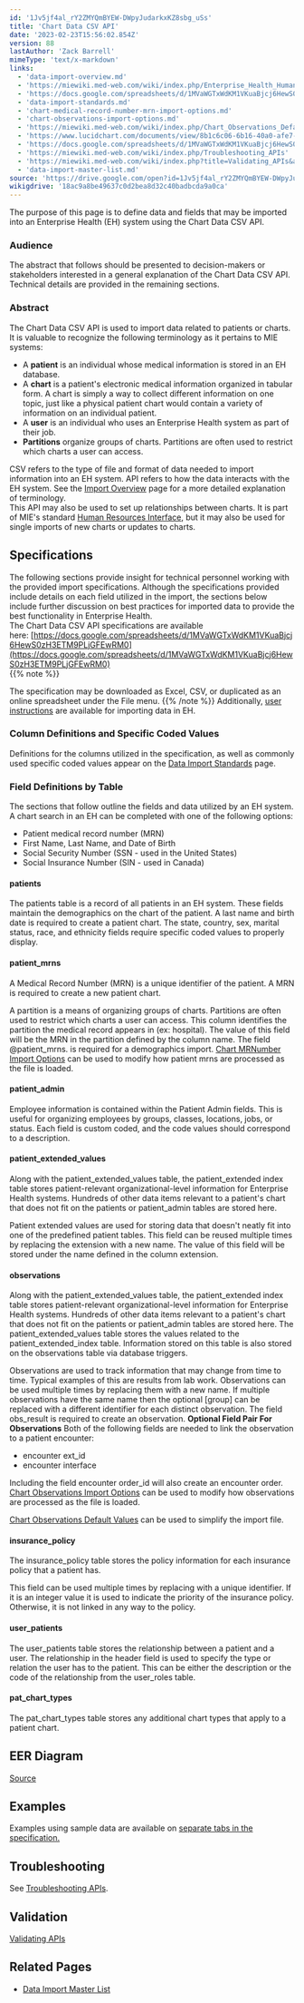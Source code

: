 ```yaml
---
id: '1Jv5jf4al_rY2ZMYQmBYEW-DWpyJudarkxKZ8sbg_uSs'
title: 'Chart Data CSV API'
date: '2023-02-23T15:56:02.854Z'
version: 88
lastAuthor: 'Zack Barrell'
mimeType: 'text/x-markdown'
links:
  - 'data-import-overview.md'
  - 'https://miewiki.med-web.com/wiki/index.php/Enterprise_Health_Human_Resources_Interface'
  - 'https://docs.google.com/spreadsheets/d/1MVaWGTxWdKM1VKuaBjcj6HewS0zH3ETM9PLjGFEwRM0'
  - 'data-import-standards.md'
  - 'chart-medical-record-number-mrn-import-options.md'
  - 'chart-observations-import-options.md'
  - 'https://miewiki.med-web.com/wiki/index.php/Chart_Observations_Default_Values'
  - 'https://www.lucidchart.com/documents/view/8b1c6c06-6b16-40a0-afe7-a576d804854d'
  - 'https://docs.google.com/spreadsheets/d/1MVaWGTxWdKM1VKuaBjcj6HewS0zH3ETM9PLjGFEwRM0/pubhtml'
  - 'https://miewiki.med-web.com/wiki/index.php/Troubleshooting_APIs'
  - 'https://miewiki.med-web.com/wiki/index.php?title=Validating_APIs&action=edit&redlink=1'
  - 'data-import-master-list.md'
source: 'https://drive.google.com/open?id=1Jv5jf4al_rY2ZMYQmBYEW-DWpyJudarkxKZ8sbg_uSs'
wikigdrive: '18ac9a8be49637c0d2bea8d32c40badbcda9a0ca'
---
```

The purpose of this page is to define data and fields that may be imported into an Enterprise Health (EH) system using the Chart Data CSV API. 

### **Audience**

The abstract that follows should be presented to decision-makers or stakeholders interested in a general explanation of the Chart Data CSV API. Technical details are provided in the remaining sections.

### **Abstract**

The Chart Data CSV API is used to import data related to patients or charts. It is valuable to recognize the following terminology as it pertains to MIE systems:
* A <strong>patient</strong> is an individual whose medical information is stored in an EH database.
* A <strong>chart</strong> is a patient's electronic medical information organized in tabular form. A chart is simply a way to collect different information on one topic, just like a physical patient chart would contain a variety of information on an individual patient.
* A <strong>user</strong> is an individual who uses an Enterprise Health system as part of their job.
* <strong>Partitions</strong> organize groups of charts. Partitions are often used to restrict which charts a user can access.

CSV refers to the type of file and format of data needed to import information into an EH system. API refers to how the data interacts with the EH system. See the [Import Overview](data-import-overview.md) page for a more detailed explanation of terminology.  
This API may also be used to set up relationships between charts. It is part of MIE's standard [Human Resources Interface](https://miewiki.med-web.com/wiki/index.php/Enterprise_Health_Human_Resources_Interface), but it may also be used for single imports of new charts or updates to charts.


## **Specifications**

The following sections provide insight for technical personnel working with the provided import specifications. Although the specifications provided include details on each field utilized in the import, the sections below include further discussion on best practices for imported data to provide the best functionality in Enterprise Health.  
The Chart Data CSV API specifications are available here: [https://docs.google.com/spreadsheets/d/1MVaWGTxWdKM1VKuaBjcj6HewS0zH3ETM9PLjGFEwRM0](https://docs.google.com/spreadsheets/d/1MVaWGTxWdKM1VKuaBjcj6HewS0zH3ETM9PLjGFEwRM0)  
{{% note %}}

The specification may be downloaded as Excel, CSV, or duplicated as an online spreadsheet under the File menu.
{{% /note %}}
Additionally, [user instructions](#gjdgxs) are available for importing data in EH.

### **Column Definitions and Specific Coded Values**

Definitions for the columns utilized in the specification, as well as commonly used specific coded values appear on the [Data Import Standards](data-import-standards.md) page.

### **Field Definitions by Table**

The sections that follow outline the fields and data utilized by an EH system.
A chart search in an EH can be completed with one of the following options:
* Patient medical record number (MRN)
* First Name, Last Name, and Date of Birth
* Social Security Number (SSN - used in the United States)
* Social Insurance Number (SIN - used in Canada)

#### **patients**

The patients table is a record of all patients in an EH system. These fields maintain the demographics on the chart of the patient. A last name and birth date is required to create a patient chart. The state, country, sex, marital status, race, and ethnicity fields require specific coded values to properly display.

#### **patient_mrns**

A Medical Record Number (MRN) is a unique identifier of the patient. A MRN is required to create a new patient chart.

A partition is a means of organizing groups of charts. Partitions are often used to restrict which charts a user can access. This column identifies the partition the medical record appears in (ex: hospital). The value of this field will be the MRN in the partition defined by the column name.
The field @patient_mrns. is required for a demographics import.
[Chart MRNumber Import Options](chart-medical-record-number-mrn-import-options.md) can be used to modify how patient mrns are processed as the file is loaded.

#### **patient_admin**

Employee information is contained within the Patient Admin fields. This is useful for organizing employees by groups, classes, locations, jobs, or status. Each field is custom coded, and the code values should correspond to a description.

#### **patient_extended_values**

Along with the patient_extended_values table, the patient_extended index table stores patient-relevant organizational-level information for Enterprise Health systems. Hundreds of other data items relevant to a patient's chart that does not fit on the patients or patient_admin tables are stored here.

Patient extended values are used for storing data that doesn't neatly fit into one of the predefined patient tables. This field can be reused multiple times by replacing the extension with a new name. The value of this field will be stored under the name defined in the column extension.

#### **observations**

Along with the patient_extended_values table, the patient_extended index table stores patient-relevant organizational-level information for Enterprise Health systems. Hundreds of other data items relevant to a patient's chart that does not fit on the patients or patient_admin tables are stored here. The patient_extended_values table stores the values related to the patient_extended_index table. Information stored on this table is also stored on the observations table via database triggers.

Observations are used to track information that may change from time to time. Typical examples of this are results from lab work. Observations can be used multiple times by replacing them with a new name. If multiple observations have the same name then the optional [group] can be replaced with a different identifier for each distinct observation.
The field obs_result is required to create an observation.
**Optional Field Pair For Observations**
Both of the following fields are needed to link the observation to a patient encounter:
* encounter ext_id
* encounter interface

Including the field encounter order_id will also create an encounter order.
[Chart Observations Import Options](chart-observations-import-options.md) can be used to modify how observations are processed as the file is loaded.

[Chart Observations Default Values](https://miewiki.med-web.com/wiki/index.php/Chart_Observations_Default_Values) can be used to simplify the import file.

#### **insurance_policy**

The insurance_policy table stores the policy information for each insurance policy that a patient has.

This field can be used multiple times by replacing with a unique identifier. If it is an integer value it is used to indicate the priority of the insurance policy. Otherwise, it is not linked in any way to the policy.

#### **user_patients**

The user_patients table stores the relationship between a patient and a user. The relationship in the header field is used to specify the type or relation the user has to the patient. This can be either the description or the code of the relationship from the user_roles table.

#### **pat_chart_types**

The pat_chart_types table stores any additional chart types that apply to a patient chart.

## **EER Diagram**

[Source](https://www.lucidchart.com/documents/view/8b1c6c06-6b16-40a0-afe7-a576d804854d)

## **Examples**

Examples using sample data are available on [separate tabs in the specification.](https://docs.google.com/spreadsheets/d/1MVaWGTxWdKM1VKuaBjcj6HewS0zH3ETM9PLjGFEwRM0/pubhtml)

## **Troubleshooting**

See [Troubleshooting APIs](https://miewiki.med-web.com/wiki/index.php/Troubleshooting_APIs).

## **Validation**

[Validating APIs](https://miewiki.med-web.com/wiki/index.php?title=Validating_APIs&action=edit&redlink=1)

## **Related Pages**

* [Data Import Master List](data-import-master-list.md)
